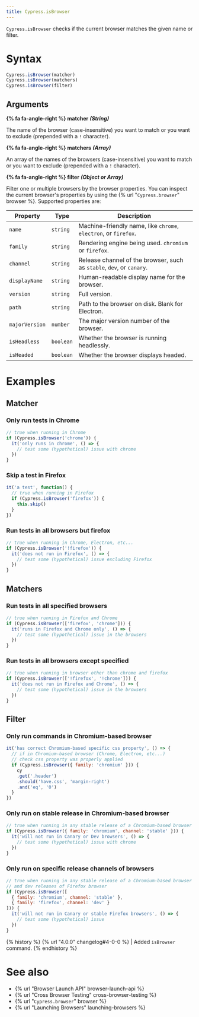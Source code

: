 ```yaml
---
title: Cypress.isBrowser
---
```


`Cypress.isBrowser` checks if the current browser matches the given name or filter.

# Syntax

```javascript
Cypress.isBrowser(matcher)
Cypress.isBrowser(matchers)
Cypress.isBrowser(filter)
```

## Arguments

**{% fa fa-angle-right %} matcher**  ***(String)***

The name of the browser (case-insensitive) you want to match or you want to exclude (prepended with a `!` character).

**{% fa fa-angle-right %} matchers**  ***(Array)***

An array of the names of the browsers (case-insensitive) you want to match or you want to exclude (prepended with a `!` character).

**{% fa fa-angle-right %} filter**  ***(Object or Array)***

Filter one or multiple browsers by the browser properties. You can inspect the current browser's properties by using the {% url "`Cypress.browser`" browser %}. Supported properties are:

Property | Type | Description
--- | --- | ---
`name`| `string` | Machine-friendly name, like `chrome`, `electron`, or `firefox`.
`family` | `string` | Rendering engine being used. `chromium` or `firefox`.
`channel` | `string` | Release channel of the browser, such as `stable`, `dev`, or `canary`.
`displayName` | `string` | Human-readable display name for the browser.
`version` | `string` | Full version.
`path` | `string` | Path to the browser on disk. Blank for Electron.
`majorVersion` | `number` | The major version number of the browser.
`isHeadless` | `boolean` | Whether the browser is running headlessly.
`isHeaded` | `boolean` | Whether the browser displays headed.

# Examples

## Matcher

### Only run tests in Chrome

```javascript
// true when running in Chrome
if (Cypress.isBrowser('chrome')) {
  it('only runs in chrome', () => {
    // test some (hypothetical) issue with chrome
  })
}
```

### Skip a test in Firefox

```javascript
it('a test', function() {
  // true when running in Firefox
  if (Cypress.isBrowser('firefox')) {
    this.skip()
  }
})
```

### Run tests in all browsers but firefox

```javascript
// true when running in Chrome, Electron, etc...
if (Cypress.isBrowser('!firefox')) {
  it('does not run in Firefox', () => {
    // test some (hypothetical) issue excluding Firefox
  })
}
```

## Matchers

### Run tests in all specified browsers

```javascript
// true when running in Firefox and Chrome
if (Cypress.isBrowser(['firefox', 'chrome'])) {
  it('runs in Firefox and Chrome only', () => {
    // test some (hypothetical) issue in the browsers
  })
}
```

### Run tests in all browsers except specified

```javascript
// true when running in browser other than chrome and firefox
if (Cypress.isBrowser(['!firefox', '!chrome'])) {
  it('does not run in Firefox and Chrome', () => {
    // test some (hypothetical) issue in the browsers
  })
}
```

## Filter

### Only run commands in Chromium-based browser

```javascript
it('has correct Chromium-based specific css property', () => {
  // if in Chromium-based browser (Chrome, Electron, etc...)
  // check css property was properly applied
  if (Cypress.isBrowser({ family: 'chromium' })) {
    cy
    .get('.header')
    .should('have.css', 'margin-right')
    .and('eq', '0')
  }
})
```

### Only run on stable release in Chromium-based browser

```javascript
// true when running in any stable release of a Chromium-based browser
if (Cypress.isBrowser({ family: 'chromium', channel: 'stable' })) {
  it('will not run in Canary or Dev browsers', () => {
    // test some (hypothetical) issue with chrome
  })
}
```

### Only run on specific release channels of browsers

```javascript
// true when running in any stable release of a Chromium-based browser
// and dev releases of Firefox browser
if (Cypress.isBrowser([
  { family: 'chromium', channel: 'stable' },
  { family: 'firefox', channel: 'dev' }
])) {
  it('will not run in Canary or stable Firefox browsers', () => {
    // test some (hypothetical) issue
  })
}
```

{% history %}
{% url "4.0.0" changelog#4-0-0 %} | Added `isBrowser` command.
{% endhistory %}

# See also

- {% url "Browser Launch API" browser-launch-api %}
- {% url "Cross Browser Testing" cross-browser-testing %}
- {% url "`Cypress.browser`" browser %}
- {% url "Launching Browsers" launching-browsers %}
